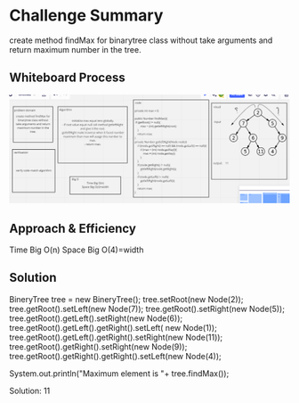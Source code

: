 # Challenge Summary
<!-- Description of the challenge -->
create method findMax for binarytree class without take arguments and return maximum number in the tree.

## Whiteboard Process
<!-- Embedded whiteboard image -->
![](challeng16.PNG)

## Approach & Efficiency
<!-- What approach did you take? Why? What is the Big O space/time for this approach? -->
Time Big O(n)
Space Big O(4)=width

## Solution
<!-- Show how to run your code, and examples of it in action -->

BineryTree tree = new BineryTree();
tree.setRoot(new Node(2));
tree.getRoot().setLeft(new Node(7));
tree.getRoot().setRight(new Node(5));
tree.getRoot().getLeft().setRight(new Node(6));
tree.getRoot().getLeft().getRight().setLeft( new Node(1));
tree.getRoot().getLeft().getRight().setRight(new Node(11));
tree.getRoot().getRight().setRight(new Node(9));
tree.getRoot().getRight().getRight().setLeft(new Node(4));


System.out.println("Maximum element is "+ tree.findMax());

Solution: 11
